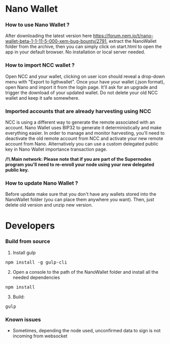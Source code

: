 # Nano Wallet #

### How to use Nano Wallet ? ###

After downloading the latest version here https://forum.nem.io/t/nano-wallet-beta-1-1-11-5-000-xem-bug-bounty/2791, extract the NanoWallet folder from the archive, then you can simply click on start.html to open the app in your default browser. No installation or local server needed. 

### How to import NCC wallet ? ###

Open NCC and your wallet, clicking on user icon should reveal a drop-down menu with "Export to ligthwallet".
Once your have your wallet (.json format), open Nano and import it from the login page. It'll ask for an upgrade and trigger the download of your updated wallet. 
Do not delete your old NCC wallet and keep it safe somewhere.

### Imported accounts that are already harvesting using NCC ###

NCC is using a different way to generate the remote associated with an account. Nano Wallet uses BIP32 to generate it deterministically and make everything easier. In order to manage and monitor harvesting, you'll need to deactivate the old remote account from NCC and activate your new remote account from Nano. Alternatively you can use a custom delegated public key in Nano Wallet importance transaction page.

**/!\ Main network: Please note that if you are part of the Supernodes program you'll need to re-enroll your node using your new delegated public key.**

### How to update Nano Wallet ? ###

Before update make sure that you don't have any wallets stored into the NanoWallet folder (you can place them anywhere you want). Then, just delete old version and unzip new version.

# Developers #

### Build from source ###

1) Install gulp

<pre>npm install -g gulp-cli</pre>

2) Open a console to the path of the NanoWallet folder and install all the needed dependencies

<pre>npm install</pre>

3) Build:

<pre>gulp</pre>

### Known issues ###

- Sometimes, depending the node used, unconfirmed data to sign is not incoming from websocket